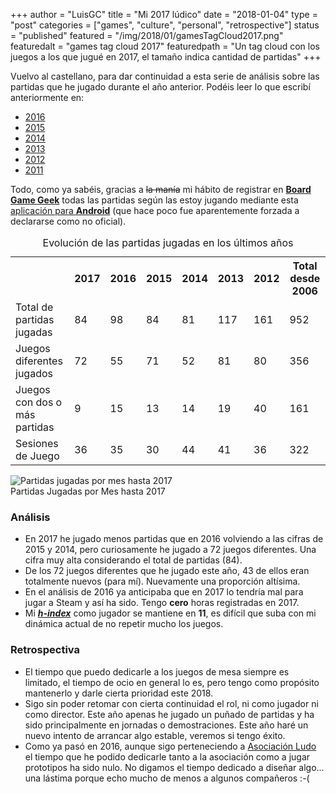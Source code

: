 +++
author = "LuisGC"
title = "Mi 2017 lúdico"
date = "2018-01-04"
type = "post"
categories = ["games", "culture", "personal", "retrospective"]
status = "published"
featured = "/img/2018/01/gamesTagCloud2017.png"
featuredalt = "games tag cloud 2017"
featuredpath = "Un tag cloud con los juegos a los que jugué en 2017, el tamaño indica cantidad de partidas"
+++

Vuelvo al castellano, para dar continuidad a esta serie de análisis sobre las partidas que he jugado durante el año anterior. Podéis leer lo que escribí anteriormente en:

* [2016](/blog/2017/01/mi-2016-ludico/)
* [2015](/blog/2016/01/mi-2015-ludico/)
* [2014](/blog/2015/01/mi-2014-ludico/)
* [2013](/blog/2014/01/partidas-jugadas-en-2013/)
* [2012](/blog/2013/01/partidas-jugadas-en-2012/)
* [2011](/blog/2012/01/juegos-los-que-mas-he-jugado-en-2011/)

Todo, como ya sabéis, gracias a <strike>la manía</strike> mi hábito de registrar en <a href="http://www.boardgamegeek.com/"><b>Board Game Geek</b></a> todas las partidas según las estoy jugando mediante esta <a href="https://market.android.com/details?id=com.boardgamegeek&amp;hl=es">aplicación para <b>Android</b></a> (que hace poco fue aparentemente forzada a declararse como no oficial).

<table style="width:100%">
  <caption>Evolución de las partidas jugadas en los últimos años</caption>
  <tr>
    <th></th>
    <th>2017</th>
    <th>2016</th>
    <th>2015</th>
    <th>2014</th>
    <th>2013</th>
    <th>2012</th>
    <th>Total desde 2006</th>
  </tr>
  <tr>
    <td>Total de partidas jugadas</td>
    <td>84</td>
    <td>98</td>
    <td>84</td>
    <td>81</td>
    <td>117</td>
    <td>161</td>
    <td>952</td>
  </tr>
  <tr>
    <td>Juegos diferentes jugados</td>
    <td>72</td>
    <td>55</td>
    <td>71</td>
    <td>52</td>
    <td>81</td>
    <td>80</td>
    <td>356</td>
  </tr>
  <tr>
    <td>Juegos con dos o más partidas</td>
    <td>9</td>
    <td>15</td>
    <td>13</td>
    <td>14</td>
    <td>19</td>
    <td>40</td>
    <td>161</td>
  </tr>
  <tr>
    <td>Sesiones de Juego</td>
    <td>36</td>
    <td>35</td>
    <td>30</td>
    <td>44</td>
    <td>41</td>
    <td>36</td>
    <td>322</td>
  </tr>
</table>

<div class="image central">
    <img src="/img/2018/01/2017_partidas_jugadas_por_mes.png" alt="Partidas jugadas por mes hasta 2017" title="Partidas jugadas por mes hasta 2017">
    <div class="caption">Partidas Jugadas por Mes hasta 2017</div>
</div>

### Análisis

* En 2017 he jugado menos partidas que en 2016 volviendo a las cifras de 2015 y 2014, pero curiosamente he jugado a 72 juegos diferentes. Una cifra muy alta considerando el total de partidas (84).
* De los 72 juegos diferentes que he jugado este año, 43 de ellos eran totalmente nuevos (para mí). Nuevamente una proporción altísima.
* En el análisis de 2016 ya anticipaba que en 2017 lo tendría mal para jugar a Steam y así ha sido. Tengo **cero** horas registradas en 2017.
* Mi <a href="https://en.wikipedia.org/wiki/H-index"><b><i>h-index</i></b></a> como jugador se mantiene en <b>11</b>, es difícil que suba con mi dinámica actual de no repetir mucho los juegos.

### Retrospectiva

* El tiempo que puedo dedicarle a los juegos de mesa siempre es limitado, el tiempo de ocio en general lo es, pero tengo como propósito mantenerlo y darle cierta prioridad este 2018.
* Sigo sin poder retomar con cierta continuidad el rol, ni como jugador ni como director. Este año apenas he jugado un puñado de partidas y ha sido principalmente en jornadas o demostraciones. Este año haré un nuevo intento de arrancar algo estable, veremos si tengo éxito.
* Como ya pasó en 2016, aunque sigo perteneciendo a [Asociación Ludo](http://www.asociacionludo.com/) el tiempo que he podido dedicarle tanto a la asociación como a jugar prototipos ha sido nulo. No digamos el tiempo dedicado a diseñar algo... una lástima porque echo mucho de menos a algunos compañeros :-(

